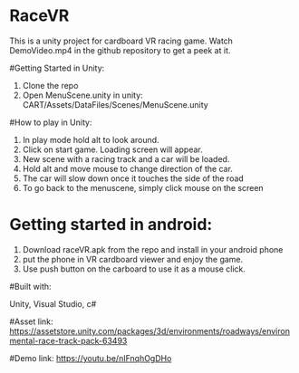 # RaceVR
This is a unity project for cardboard VR racing game. Watch DemoVideo.mp4 in the github repository to get a peek at it.  

#Getting Started in Unity:
1. Clone the repo 
2. Open MenuScene.unity in unity: CART/Assets/DataFiles/Scenes/MenuScene.unity

#How to play in Unity:
1. In play mode hold alt to look around. 
2. Click on start game. Loading screen will appear.
3. New scene with a racing track and a car will be loaded.
4. Hold alt and move mouse to change direction of the car.
5. The car will slow down once it touches the side of the road
6. To go back to the menuscene, simply click mouse on the screen 

# Getting started in android:
1. Download raceVR.apk from the repo and install in your android phone 
2. put the phone in VR cardboard viewer and enjoy the game. 
3. Use push button on the carboard to use it as a mouse click. 

#Built with:

Unity, Visual Studio, c#

#Asset link: 
https://assetstore.unity.com/packages/3d/environments/roadways/environmental-race-track-pack-63493

#Demo link:
https://youtu.be/nIFnqhOgDHo
